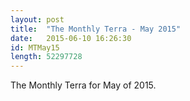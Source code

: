 ```yaml
---
layout: post
title:  "The Monthly Terra - May 2015"
date:   2015-06-10 16:26:30
id: MTMay15
length: 52297728 
---
```


The Monthly Terra for May of 2015.
